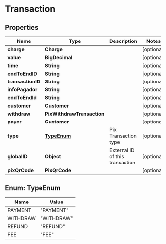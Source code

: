 

# Transaction


## Properties

| Name | Type | Description | Notes |
|------------ | ------------- | ------------- | -------------|
|**charge** | **Charge** |  |  [optional] |
|**value** | **BigDecimal** |  |  [optional] |
|**time** | **String** |  |  [optional] |
|**endToEndID** | **String** |  |  [optional] |
|**transactionID** | **String** |  |  [optional] |
|**infoPagador** | **String** |  |  [optional] |
|**endToEndId** | **String** |  |  [optional] |
|**customer** | **Customer** |  |  [optional] |
|**withdraw** | **PixWithdrawTransaction** |  |  [optional] |
|**payer** | **Customer** |  |  [optional] |
|**type** | [**TypeEnum**](#TypeEnum) | Pix Transaction type |  [optional] |
|**globalID** | **Object** | External ID of this transaction |  [optional] |
|**pixQrCode** | **PixQrCode** |  |  [optional] |



## Enum: TypeEnum

| Name | Value |
|---- | -----|
| PAYMENT | &quot;PAYMENT&quot; |
| WITHDRAW | &quot;WITHDRAW&quot; |
| REFUND | &quot;REFUND&quot; |
| FEE | &quot;FEE&quot; |



